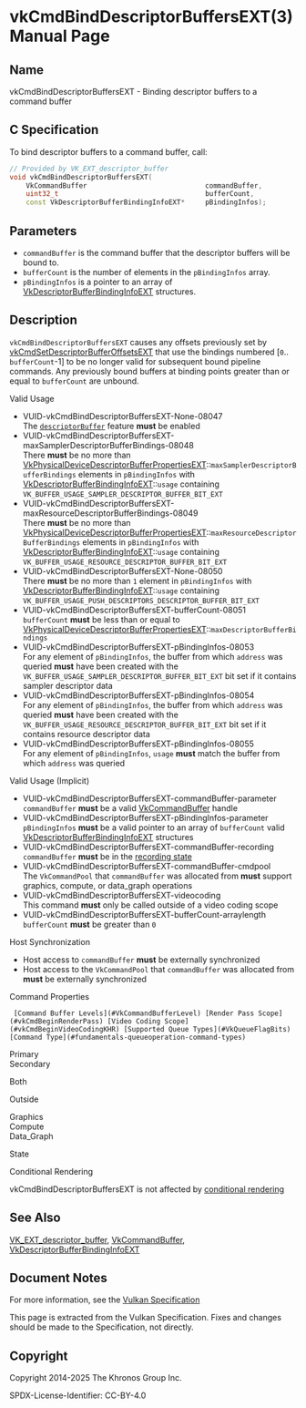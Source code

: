 # vkCmdBindDescriptorBuffersEXT(3) Manual Page

## Name

vkCmdBindDescriptorBuffersEXT - Binding descriptor buffers to a command buffer



## [](#_c_specification)C Specification

To bind descriptor buffers to a command buffer, call:

```c++
// Provided by VK_EXT_descriptor_buffer
void vkCmdBindDescriptorBuffersEXT(
    VkCommandBuffer                             commandBuffer,
    uint32_t                                    bufferCount,
    const VkDescriptorBufferBindingInfoEXT*     pBindingInfos);
```

## [](#_parameters)Parameters

- `commandBuffer` is the command buffer that the descriptor buffers will be bound to.
- `bufferCount` is the number of elements in the `pBindingInfos` array.
- `pBindingInfos` is a pointer to an array of [VkDescriptorBufferBindingInfoEXT](https://registry.khronos.org/vulkan/specs/latest/man/html/VkDescriptorBufferBindingInfoEXT.html) structures.

## [](#_description)Description

`vkCmdBindDescriptorBuffersEXT` causes any offsets previously set by [vkCmdSetDescriptorBufferOffsetsEXT](https://registry.khronos.org/vulkan/specs/latest/man/html/vkCmdSetDescriptorBufferOffsetsEXT.html) that use the bindings numbered \[`0`.. `bufferCount`-1] to be no longer valid for subsequent bound pipeline commands. Any previously bound buffers at binding points greater than or equal to `bufferCount` are unbound.

Valid Usage

- [](#VUID-vkCmdBindDescriptorBuffersEXT-None-08047)VUID-vkCmdBindDescriptorBuffersEXT-None-08047  
  The [`descriptorBuffer`](https://registry.khronos.org/vulkan/specs/latest/html/vkspec.html#features-descriptorBuffer) feature **must** be enabled
- [](#VUID-vkCmdBindDescriptorBuffersEXT-maxSamplerDescriptorBufferBindings-08048)VUID-vkCmdBindDescriptorBuffersEXT-maxSamplerDescriptorBufferBindings-08048  
  There **must** be no more than [VkPhysicalDeviceDescriptorBufferPropertiesEXT](https://registry.khronos.org/vulkan/specs/latest/man/html/VkPhysicalDeviceDescriptorBufferPropertiesEXT.html)::`maxSamplerDescriptorBufferBindings` elements in `pBindingInfos` with [VkDescriptorBufferBindingInfoEXT](https://registry.khronos.org/vulkan/specs/latest/man/html/VkDescriptorBufferBindingInfoEXT.html)::`usage` containing `VK_BUFFER_USAGE_SAMPLER_DESCRIPTOR_BUFFER_BIT_EXT`
- [](#VUID-vkCmdBindDescriptorBuffersEXT-maxResourceDescriptorBufferBindings-08049)VUID-vkCmdBindDescriptorBuffersEXT-maxResourceDescriptorBufferBindings-08049  
  There **must** be no more than [VkPhysicalDeviceDescriptorBufferPropertiesEXT](https://registry.khronos.org/vulkan/specs/latest/man/html/VkPhysicalDeviceDescriptorBufferPropertiesEXT.html)::`maxResourceDescriptorBufferBindings` elements in `pBindingInfos` with [VkDescriptorBufferBindingInfoEXT](https://registry.khronos.org/vulkan/specs/latest/man/html/VkDescriptorBufferBindingInfoEXT.html)::`usage` containing `VK_BUFFER_USAGE_RESOURCE_DESCRIPTOR_BUFFER_BIT_EXT`
- [](#VUID-vkCmdBindDescriptorBuffersEXT-None-08050)VUID-vkCmdBindDescriptorBuffersEXT-None-08050  
  There **must** be no more than `1` element in `pBindingInfos` with [VkDescriptorBufferBindingInfoEXT](https://registry.khronos.org/vulkan/specs/latest/man/html/VkDescriptorBufferBindingInfoEXT.html)::`usage` containing `VK_BUFFER_USAGE_PUSH_DESCRIPTORS_DESCRIPTOR_BUFFER_BIT_EXT`
- [](#VUID-vkCmdBindDescriptorBuffersEXT-bufferCount-08051)VUID-vkCmdBindDescriptorBuffersEXT-bufferCount-08051  
  `bufferCount` **must** be less than or equal to [VkPhysicalDeviceDescriptorBufferPropertiesEXT](https://registry.khronos.org/vulkan/specs/latest/man/html/VkPhysicalDeviceDescriptorBufferPropertiesEXT.html)::`maxDescriptorBufferBindings`
- [](#VUID-vkCmdBindDescriptorBuffersEXT-pBindingInfos-08053)VUID-vkCmdBindDescriptorBuffersEXT-pBindingInfos-08053  
  For any element of `pBindingInfos`, the buffer from which `address` was queried **must** have been created with the `VK_BUFFER_USAGE_SAMPLER_DESCRIPTOR_BUFFER_BIT_EXT` bit set if it contains sampler descriptor data
- [](#VUID-vkCmdBindDescriptorBuffersEXT-pBindingInfos-08054)VUID-vkCmdBindDescriptorBuffersEXT-pBindingInfos-08054  
  For any element of `pBindingInfos`, the buffer from which `address` was queried **must** have been created with the `VK_BUFFER_USAGE_RESOURCE_DESCRIPTOR_BUFFER_BIT_EXT` bit set if it contains resource descriptor data
- [](#VUID-vkCmdBindDescriptorBuffersEXT-pBindingInfos-08055)VUID-vkCmdBindDescriptorBuffersEXT-pBindingInfos-08055  
  For any element of `pBindingInfos`, `usage` **must** match the buffer from which `address` was queried

Valid Usage (Implicit)

- [](#VUID-vkCmdBindDescriptorBuffersEXT-commandBuffer-parameter)VUID-vkCmdBindDescriptorBuffersEXT-commandBuffer-parameter  
  `commandBuffer` **must** be a valid [VkCommandBuffer](https://registry.khronos.org/vulkan/specs/latest/man/html/VkCommandBuffer.html) handle
- [](#VUID-vkCmdBindDescriptorBuffersEXT-pBindingInfos-parameter)VUID-vkCmdBindDescriptorBuffersEXT-pBindingInfos-parameter  
  `pBindingInfos` **must** be a valid pointer to an array of `bufferCount` valid [VkDescriptorBufferBindingInfoEXT](https://registry.khronos.org/vulkan/specs/latest/man/html/VkDescriptorBufferBindingInfoEXT.html) structures
- [](#VUID-vkCmdBindDescriptorBuffersEXT-commandBuffer-recording)VUID-vkCmdBindDescriptorBuffersEXT-commandBuffer-recording  
  `commandBuffer` **must** be in the [recording state](#commandbuffers-lifecycle)
- [](#VUID-vkCmdBindDescriptorBuffersEXT-commandBuffer-cmdpool)VUID-vkCmdBindDescriptorBuffersEXT-commandBuffer-cmdpool  
  The `VkCommandPool` that `commandBuffer` was allocated from **must** support graphics, compute, or data\_graph operations
- [](#VUID-vkCmdBindDescriptorBuffersEXT-videocoding)VUID-vkCmdBindDescriptorBuffersEXT-videocoding  
  This command **must** only be called outside of a video coding scope
- [](#VUID-vkCmdBindDescriptorBuffersEXT-bufferCount-arraylength)VUID-vkCmdBindDescriptorBuffersEXT-bufferCount-arraylength  
  `bufferCount` **must** be greater than `0`

Host Synchronization

- Host access to `commandBuffer` **must** be externally synchronized
- Host access to the `VkCommandPool` that `commandBuffer` was allocated from **must** be externally synchronized

Command Properties

     [Command Buffer Levels](#VkCommandBufferLevel) [Render Pass Scope](#vkCmdBeginRenderPass) [Video Coding Scope](#vkCmdBeginVideoCodingKHR) [Supported Queue Types](#VkQueueFlagBits) [Command Type](#fundamentals-queueoperation-command-types)

Primary  
Secondary

Both

Outside

Graphics  
Compute  
Data\_Graph

State

Conditional Rendering

vkCmdBindDescriptorBuffersEXT is not affected by [conditional rendering](#drawing-conditional-rendering)

## [](#_see_also)See Also

[VK\_EXT\_descriptor\_buffer](https://registry.khronos.org/vulkan/specs/latest/man/html/VK_EXT_descriptor_buffer.html), [VkCommandBuffer](https://registry.khronos.org/vulkan/specs/latest/man/html/VkCommandBuffer.html), [VkDescriptorBufferBindingInfoEXT](https://registry.khronos.org/vulkan/specs/latest/man/html/VkDescriptorBufferBindingInfoEXT.html)

## [](#_document_notes)Document Notes

For more information, see the [Vulkan Specification](https://registry.khronos.org/vulkan/specs/latest/html/vkspec.html#vkCmdBindDescriptorBuffersEXT)

This page is extracted from the Vulkan Specification. Fixes and changes should be made to the Specification, not directly.

## [](#_copyright)Copyright

Copyright 2014-2025 The Khronos Group Inc.

SPDX-License-Identifier: CC-BY-4.0